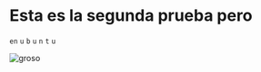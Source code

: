 # Esta es la segunda prueba pero
```en```
```u```
```b```
```u```
```n```
```t```
```u```

![groso](https://user-images.githubusercontent.com/79430960/109080758-e4013100-76df-11eb-88a5-2444c97ceef3.png)